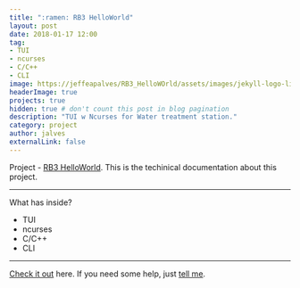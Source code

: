```yaml
---
title: ":ramen: RB3 HelloWorld"
layout: post
date: 2018-01-17 12:00
tag:    
- TUI
- ncurses
- C/C++
- CLI
image: https://jeffeapalves/RB3_HelloWOrld/assets/images/jekyll-logo-light-solid.png
headerImage: true
projects: true
hidden: true # don't count this post in blog pagination
description: "TUI w Ncurses for Water treatment station."
category: project
author: jalves
externalLink: false
---
```


Project - [RB3 HelloWorld](https://jeffeapalves.github.io/RB3_HelloWorld/). This is the techinical documentation about this project.

---

What has inside?

- TUI
- ncurses
- C/C++
- CLI

---

[Check it out](http://jeffeapalves.github.io/RB3_HelloWorld/) here.
If you need some help, just [tell me](http://github.com/jeffeapalves/RB3_HelloWorld/issues).
